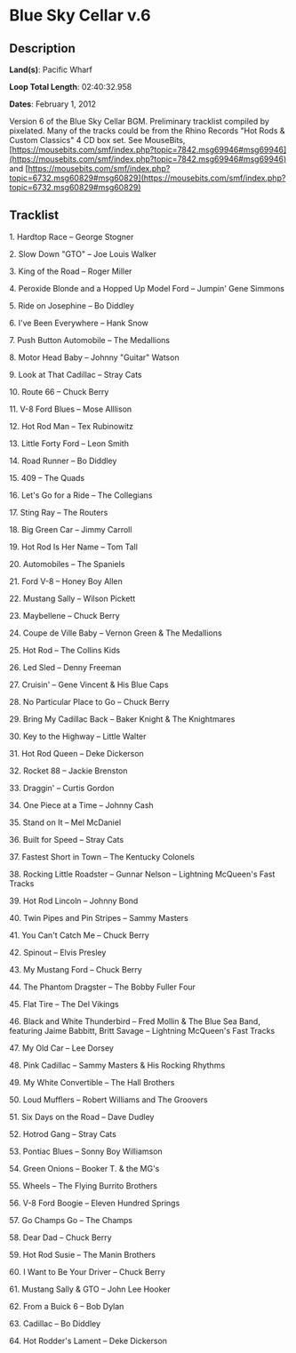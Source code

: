 # Blue Sky Cellar v.6

## Description

**Land(s)**: Pacific Wharf

**Loop Total Length**: 02:40:32.958

**Dates**: February 1, 2012

Version 6 of the Blue Sky Cellar BGM. Preliminary tracklist compiled by pixelated. Many of the tracks could be from the Rhino Records "Hot Rods & Custom Classics" 4 CD box set. See MouseBits, [https://mousebits.com/smf/index.php?topic=7842.msg69946#msg69946](https://mousebits.com/smf/index.php?topic=7842.msg69946#msg69946) and [https://mousebits.com/smf/index.php?topic=6732.msg60829#msg60829](https://mousebits.com/smf/index.php?topic=6732.msg60829#msg60829)

## Tracklist

1\. Hardtop Race – George Stogner



2\. Slow Down "GTO" – Joe Louis Walker



3\. King of the Road – Roger Miller



4\. Peroxide Blonde and a Hopped Up Model Ford – Jumpin' Gene Simmons



5\. Ride on Josephine – Bo Diddley



6\. I've Been Everywhere – Hank Snow



7\. Push Button Automobile – The Medallions



8\. Motor Head Baby – Johnny "Guitar" Watson



9\. Look at That Cadillac – Stray Cats



10\. Route 66 – Chuck Berry



11\. V-8 Ford Blues – Mose Alllison



12\. Hot Rod Man – Tex Rubinowitz



13\. Little Forty Ford – Leon Smith



14\. Road Runner – Bo Diddley



15\. 409 – The Quads



16\. Let's Go for a Ride – The Collegians



17\. Sting Ray – The Routers



18\. Big Green Car – Jimmy Carroll



19\. Hot Rod Is Her Name – Tom Tall



20\. Automobiles – The Spaniels



21\. Ford V-8 – Honey Boy Allen



22\. Mustang Sally – Wilson Pickett



23\. Maybellene – Chuck Berry



24\. Coupe de Ville Baby – Vernon Green & The Medallions



25\. Hot Rod – The Collins Kids



26\. Led Sled – Denny Freeman



27\. Cruisin' – Gene Vincent & His Blue Caps



28\. No Particular Place to Go – Chuck Berry



29\. Bring My Cadillac Back – Baker Knight & The Knightmares



30\. Key to the Highway – Little Walter



31\. Hot Rod Queen – Deke Dickerson



32\. Rocket 88 – Jackie Brenston



33\. Draggin' – Curtis Gordon



34\. One Piece at a Time – Johnny Cash



35\. Stand on It – Mel McDaniel



36\. Built for Speed – Stray Cats



37\. Fastest Short in Town – The Kentucky Colonels



38\. Rocking Little Roadster – Gunnar Nelson – Lightning McQueen's Fast Tracks



39\. Hot Rod Lincoln – Johnny Bond



40\. Twin Pipes and Pin Stripes – Sammy Masters



41\. You Can't Catch Me – Chuck Berry



42\. Spinout – Elvis Presley



43\. My Mustang Ford – Chuck Berry



44\. The Phantom Dragster – The Bobby Fuller Four



45\. Flat Tire – The Del Vikings



46\. Black and White Thunderbird – Fred Mollin & The Blue Sea Band, featuring Jaime Babbitt, Britt Savage – Lightning McQueen's Fast Tracks



47\. My Old Car – Lee Dorsey



48\. Pink Cadillac – Sammy Masters & His Rocking Rhythms



49\. My White Convertible – The Hall Brothers



50\. Loud Mufflers – Robert Williams and The Groovers



51\. Six Days on the Road – Dave Dudley



52\. Hotrod Gang – Stray Cats



53\. Pontiac Blues – Sonny Boy Williamson



54\. Green Onions – Booker T. & the MG's



55\. Wheels – The Flying Burrito Brothers



56\. V-8 Ford Boogie – Eleven Hundred Springs



57\. Go Champs Go – The Champs



58\. Dear Dad – Chuck Berry



59\. Hot Rod Susie – The Manin Brothers



60\. I Want to Be Your Driver – Chuck Berry



61\. Mustang Sally & GTO – John Lee Hooker



62\. From a Buick 6 – Bob Dylan



63\. Cadillac – Bo Diddley



64\. Hot Rodder's Lament – Deke Dickerson



